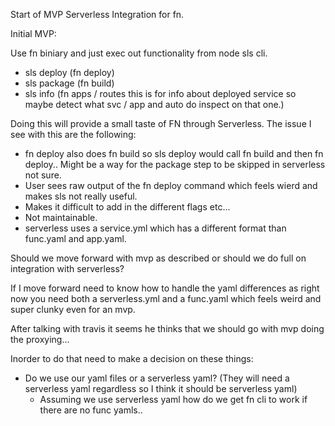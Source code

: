 Start of MVP Serverless Integration for fn.

Initial MVP:

Use fn biniary and just exec out functionality from node sls cli.

- sls deploy (fn deploy)
- sls package (fn build)
- sls info (fn apps / routes this is for info about deployed service so maybe detect what svc / app and auto do inspect on that one.)

Doing this will provide a small taste of FN through Serverless.
The issue I see with this are the following:

- fn deploy also does fn build so sls deploy would call fn build and then fn deploy.. Might be a way for the package step to be skipped in serverless not sure.
- User sees raw output of the fn deploy command which feels wierd and makes sls not really useful.
- Makes it difficult to add in the different flags etc...
- Not maintainable.
- serverless uses a service.yml which has a different format than func.yaml and app.yaml.


Should we move forward with mvp as described or should we do full on integration with serverless?


If I move forward need to know how to handle the yaml differences as right now you need both a serverless.yml and a func.yaml which feels weird and super clunky even for an mvp.  


After talking with travis it seems he thinks that we should go with mvp doing the proxying...

Inorder to do that need to make a decision on these things:

- Do we use our yaml files or a serverless yaml? (They will need a serverless yaml regardless so I think it should be serverless yaml)
    - Assuming we use serverless yaml how do we get fn cli to work if there are no func yamls..
